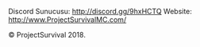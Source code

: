 Discord Sunucusu: http://discord.gg/9hxHCTQ
Website: http://www.ProjectSurvivalMC.com/

© ProjectSurvival 2018.
